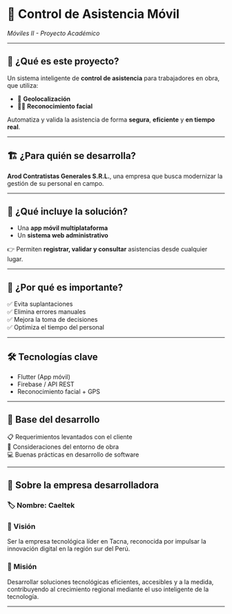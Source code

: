 # 📲 Control de Asistencia Móvil  
_Móviles II - Proyecto Académico_

---

## 🚀 ¿Qué es este proyecto?

Un sistema inteligente de **control de asistencia** para trabajadores en obra, que utiliza:

- 📍 **Geolocalización**  
- 🧑‍🦱 **Reconocimiento facial**

Automatiza y valida la asistencia de forma **segura**, **eficiente** y **en tiempo real**.

---

## 🏗️ ¿Para quién se desarrolla?

**Arod Contratistas Generales S.R.L.**, una empresa que busca modernizar la gestión de su personal en campo.

---

## 📱 ¿Qué incluye la solución?

- Una **app móvil multiplataforma**  
- Un **sistema web administrativo**

👉 Permiten **registrar, validar y consultar** asistencias desde cualquier lugar.

---

## 🧠 ¿Por qué es importante?

✅ Evita suplantaciones  
✅ Elimina errores manuales  
✅ Mejora la toma de decisiones  
✅ Optimiza el tiempo del personal

---

## 🛠️ Tecnologías clave

- Flutter (App móvil)  
- Firebase / API REST  
- Reconocimiento facial + GPS

---

## 🧾 Base del desarrollo

📋 Requerimientos levantados con el cliente  
📍 Consideraciones del entorno de obra  
💻 Buenas prácticas en desarrollo de software

---
## 🏢 Sobre la empresa desarrolladora

### 🏷️ Nombre: **Caeltek**

### 🌟 Visión  
Ser la empresa tecnológica líder en Tacna, reconocida por impulsar la innovación digital en la región sur del Perú.

### 🎯 Misión  
Desarrollar soluciones tecnológicas eficientes, accesibles y a la medida, contribuyendo al crecimiento regional mediante el uso inteligente de la tecnología.

---
